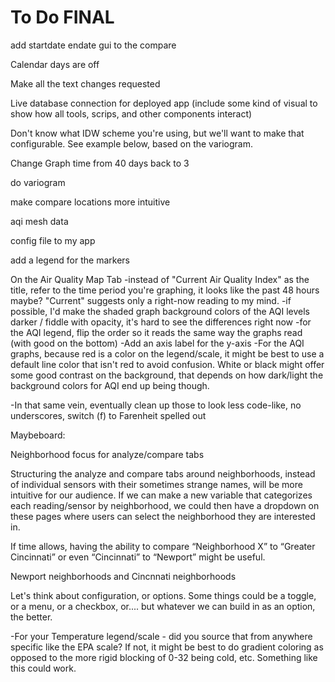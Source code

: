# To Do FINAL



add startdate endate gui to the compare


Calendar days are off

Make all the text changes requested

Live database connection for deployed app (include some kind of visual to show how all tools, scrips, and other components interact)

Don't know what IDW scheme you're using, but we'll want to make that configurable. See example below, based on the variogram.

Change Graph time from 40 days back to 3

do variogram

make compare locations more intuitive

aqi mesh data

config file to my app

add a legend for the markers




On the Air Quality Map Tab
-instead of "Current Air Quality Index" as the title, refer to the time period you're graphing, it looks like the past 48 hours maybe? "Current" suggests only a right-now reading to my mind.
-if possible, I'd make the shaded graph background colors of the AQI levels darker / fiddle with opacity, it's hard to see the differences right now
-for the AQI legend, flip the order so it reads the same way the graphs read (with good on the bottom)
-Add an axis label for the y-axis
-For the AQI graphs, because red is a color on the legend/scale, it might be best to use a default line color that isn't red to avoid confusion. White or black might offer some good contrast on the background, that depends on how dark/light the background colors for AQI end up being though.

-In that same vein, eventually clean up those to look less code-like, no underscores, switch (f) to Farenheit spelled out









Maybeboard:



Neighborhood focus for analyze/compare tabs

Structuring the analyze and compare tabs around neighborhoods, instead of individual sensors with their sometimes strange names, will be more intuitive for our audience. If we can make a new variable that categorizes each reading/sensor by neighborhood, we could then have a dropdown on these pages where users can select the neighborhood they are interested in.

If time allows, having the ability to compare “Neighborhood X” to “Greater Cincinnati” or even “Cincinnati” to “Newport” might be useful.

Newport neighborhoods and Cincnnati neighborhoods

Let's think about configuration, or options. Some things could be a toggle, or a menu, or a checkbox, or.... but whatever we can build in as an option, the better.

-For your Temperature legend/scale - did you source that from anywhere specific like the EPA scale? If not, it might be best to do gradient coloring as opposed to the more rigid blocking of 0-32 being cold, etc. Something like this could work.
